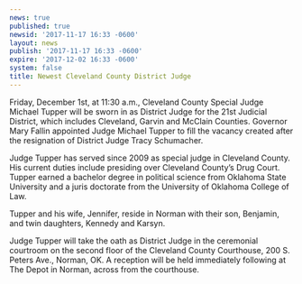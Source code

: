 ```yaml
---
news: true
published: true
newsid: '2017-11-17 16:33 -0600'
layout: news
publish: '2017-11-17 16:33 -0600'
expire: '2017-12-02 16:33 -0600'
system: false
title: Newest Cleveland County District Judge
---
```

Friday, December 1st, at 11:30 a.m., Cleveland County Special Judge Michael Tupper will be sworn in as District Judge for the 21st Judicial District, which includes Cleveland, Garvin and McClain Counties.  Governor Mary Fallin appointed Judge Michael Tupper to fill the vacancy created after the resignation of District Judge Tracy Schumacher.  

Judge Tupper has served since 2009 as special judge in Cleveland County.  His current duties include presiding over Cleveland County’s Drug Court.  Tupper earned a bachelor degree in political science from Oklahoma State University and a juris doctorate from the University of Oklahoma College of Law.

Tupper and his wife, Jennifer, reside in Norman with their son, Benjamin, and twin daughters, Kennedy and Karsyn.

Judge Tupper will take the oath as District Judge in the ceremonial courtroom on the second floor of the Cleveland County Courthouse, 200 S. Peters Ave., Norman, OK.  A reception will be held immediately following at The Depot in Norman, across from the courthouse.

